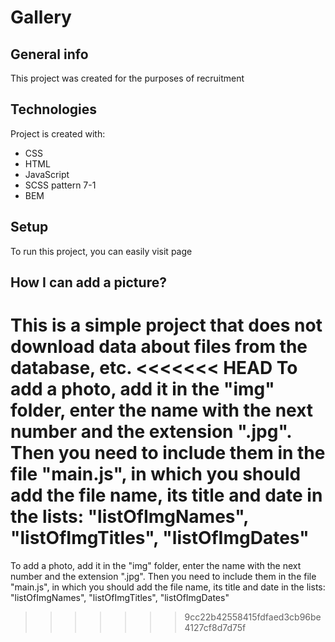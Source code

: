 # Gallery

## General info
This project was created for the purposes of recruitment
	
## Technologies
Project is created with:
* CSS
* HTML
* JavaScript
* SCSS pattern 7-1
* BEM
	
## Setup
To run this project, you can easily visit page

## How I can add a picture?
This is a simple project that does not download data about files from the database, etc. 
<<<<<<< HEAD
To add a photo, add it in the "img" folder, enter the name with the next number and the extension ".jpg". Then you need to include them in the file "main.js", in which you should add the file name, its title and date in the lists: "listOfImgNames", "listOfImgTitles", "listOfImgDates"
=======
To add a photo, add it in the "img" folder, enter the name with the next number and the extension ".jpg". Then you need to include them in the file "main.js", in which you should add the file name, its title and date in the lists: "listOfImgNames", "listOfImgTitles", "listOfImgDates"
>>>>>>> 9cc22b42558415fdfaed3cb96be4127cf8d7d75f
